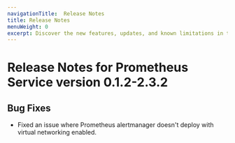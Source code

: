 ```yaml
---
navigationTitle:  Release Notes
title: Release Notes
menuWeight: 0
excerpt: Discover the new features, updates, and known limitations in this release of the Prometheus Service
---
```


# Release Notes for Prometheus Service version 0.1.2-2.3.2

## Bug Fixes

- Fixed an issue where Prometheus alertmanager doesn't deploy with virtual networking enabled.

<!-- # Release Notes for Prometheus Service version 0.1.0-2.3.2

This is the first release of DC/OS Prometheus framework.

* Prometheus v2.3.2, AlertManager v0.15.1, PushGateway v0.5.2
* The framework provides options to provide the Prometheus, AlertManager and Rules configuration.
* The default `prometheus` config scrapes DC/OS master, agents in the cluster and does Prometheus Self Monitoring.
 -->
